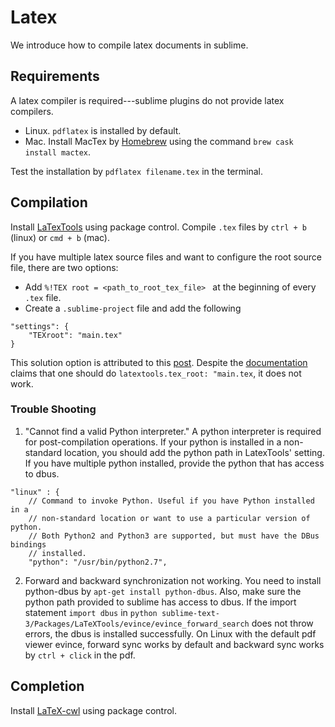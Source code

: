 # Latex
We introduce how to compile latex documents in sublime.

## Requirements
A latex compiler is required---sublime plugins do not provide latex compilers.

- Linux. `pdflatex` is installed by default.
- Mac. Install MacTex by [Homebrew](https://brew.sh) using the command `brew cask install mactex`.

Test the installation by `pdflatex filename.tex` in the terminal.

## Compilation

Install [LaTexTools](https://latextools.readthedocs.io/en/latest/) using package control.
Compile `.tex` files by `ctrl + b` (linux) or `cmd + b` (mac).

If you have multiple latex source files and want to configure the root source file, there are two options:

- Add `%!TEX root = <path_to_root_tex_file> ` at the beginning of every `.tex` file.
- Create a `.sublime-project` file and add the following
```
"settings": {
    "TEXroot": "main.tex"
}
```
This solution option is attributed to this [post](https://tex.stackexchange.com/questions/174886/how-to-set-main-file-in-latextools-with-sublime-text-3-editor). Despite the [documentation](https://latextools.readthedocs.io/en/latest/settings/#builder-settings) claims that one should do `latextools.tex_root: "main.tex`, it does not work.

### Trouble Shooting
1. "Cannot find a valid Python interpreter."
A python interpreter is required for post-compilation operations. If your python is installed in a non-standard location, you should add the python path in LatexTools' setting. If you have multiple python installed, provide the python that has access to dbus.
```
"linux" : {
    // Command to invoke Python. Useful if you have Python installed in a
    // non-standard location or want to use a particular version of python.
    // Both Python2 and Python3 are supported, but must have the DBus bindings
    // installed.
    "python": "/usr/bin/python2.7",
```
2. Forward and backward synchronization not working. You need to install python-dbus by `apt-get install python-dbus`. Also, make sure the python path provided to sublime has access to dbus. If the import statement `import dbus` in `python sublime-text-3/Packages/LaTeXTools/evince/evince_forward_search` does not throw errors, the dbus is installed successfully.
On Linux with the default pdf viewer evince, forward sync works by default and backward sync works by `ctrl + click` in the pdf.

## Completion

Install [LaTeX-cwl](https://packagecontrol.io/packages/LaTeX-cwl) using package control.